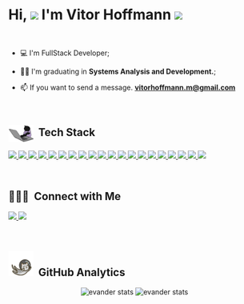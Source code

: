 <h1 align="left">Hi, <img src="https://github.com/EvanderInacio/EvanderInacio/blob/main/images/Earth.gif?raw=true" width="30"> I'm Vitor Hoffmann
 <img src="https://raw.githubusercontent.com/kaueMarques/kaueMarques/master/hi.gif" width="30"></h1>

<br>

- 💻 I'm FullStack Developer;
 
- 👨‍🎓 I'm graduating in **Systems Analysis and Development.**;

- 📫 If you want to send a message.  **vitorhoffmann.m@gmail.com**


<br>

## <img src="images/gato.gif" width="50" align="center"> &nbsp;Tech Stack

<div align="left">
 <p>
    <a href='https://html.com/'>
      <img src="https://skillicons.dev/icons?i=html"/>
    </a>
    <a href='https://developer.mozilla.org/en-US/docs/Web/CSS'>
      <img src="https://skillicons.dev/icons?i=css"/>
    </a>
    <a href='https://www.javascript.com/'>
      <img src="https://skillicons.dev/icons?i=js"/>
    </a>
    <a href='https://www.typescriptlang.org/'>
      <img src="https://skillicons.dev/icons?i=ts"/>
    </a>
    <a href='https://reactjs.org/'>
      <img src="https://skillicons.dev/icons?i=react"/>
    </a>
    <a href='https://nextjs.org/'>
      <img src="https://skillicons.dev/icons?i=nextjs"/>
    </a>
    <a href='https://nodejs.org/en/'>
      <img src="https://skillicons.dev/icons?i=nodejs"/>
    </a>
    <a href='https://git-scm.com/'>
     <img src="https://skillicons.dev/icons?i=git"/>
    </a>
    <a href='https://styled-components.com/'>
      <img src="https://skillicons.dev/icons?i=styledcomponents"/>
    </a>
    <a href='https://learn.microsoft.com/pt-br/dotnet/csharp/'>
     <img src="https://skillicons.dev/icons?i=cs"/>
    </a>
    <a href='https://learn.microsoft.com/pt-br/cpp/cpp/?view=msvc-170'>
     <img src="https://skillicons.dev/icons?i=cpp"/>
    </a>
     <a href='https://pt.wikipedia.org/wiki/C_(linguagem_de_programa%C3%A7%C3%A3o)'>
     <img src="https://skillicons.dev/icons?i=c"/>
    </a>
     <a href='https://vuejs.org/'>
     <img src="https://skillicons.dev/icons?i=vue"/>
    </a>
     <a href='https://rubyonrails.org/'>
     <img src="https://skillicons.dev/icons?i=ruby"/>
    </a>
      <a href='https://dotnet.microsoft.com/pt-br/'>
     <img src="https://skillicons.dev/icons?i=dotnet"/>
    </a>
      <a href='https://angular.io/'>
     <img src="https://skillicons.dev/icons?i=angular"/>
    </a>
    <a href='https://www.python.org/'>
     <img src="https://skillicons.dev/icons?i=py"/>
    </a>
    <a href='https://sass-lang.com/'>
     <img src="https://skillicons.dev/icons?i=sass"/>
    </a>
     <a href='https://mui.com/'>
     <img src="https://skillicons.dev/icons?i=materialui"/>
    </a>
    <a href='https://www.figma.com/'>
     <img src="https://skillicons.dev/icons?i=figma"/>
    </a>
 </p>

</div>
  
<br>

## 👨🏻‍💼 &nbsp;Connect with Me

<p align="left">
 
 <a href="https://www.linkedin.com/in/evander-inacio" alt="Linkedin">
  <img width="140px" src="https://img.shields.io/badge/-Linkedin-rgb(25, 27, 30)?style=for-the-badge&logo=Linkedin&logoColor=rgb(150, 118, 228)&link=https://www.linkedin.com/in/vitor-hoffmann-motarelli/"/> 
 </a>

 <a href="mailto:evander.20116@gmail.com" alt="Gmail">
  <img width="113px" src="https://img.shields.io/badge/-Gmail-rgb(25, 27, 30)?style=for-the-badge&logo=Gmail&logoColor=rgb(150, 118, 228)&link=mailto:vitorhoffmann.m@gmail.com"/> 
 </a>


 </p>

<br>

## <img src="images/gato_astronauta.gif" width="50" height="50" align="10">  &nbsp;GitHub Analytics

<div align="center">
<img height='180em' src="https://github-readme-stats.vercel.app/api?username=VHMCODERhoff&show_icons=true=anuraghazra&show_icons=true&theme=aur" alt="evander stats"/>
<img height='180em' src="https://github-readme-stats.vercel.app/api/top-langs/?username=VHMCODERhoff&layout=compact&theme=aura" alt="evander stats"/>
 </div>
